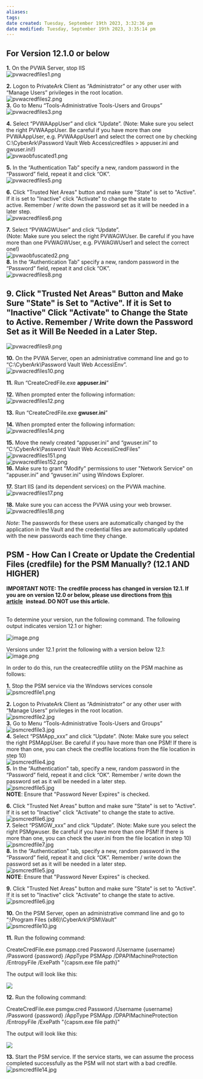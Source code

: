 ```yaml
---
aliases: 
tags: 
date created: Tuesday, September 19th 2023, 3:32:36 pm
date modified: Tuesday, September 19th 2023, 3:35:14 pm
---
```


## **For Version 12.1.0 or below**

  
**1.** On the PVWA Server, stop IIS  
![pvwacredfiles1.png](https://cyberark.my.site.com/servlet/rtaImage?eid=ka32J000000LVVv&feoid=00N2J000009R3kg&refid=0EM2J000002iLFZ)  
  
**2.** Logon to PrivateArk Client as “Administrator” or any other user with “Manage Users” privileges in the root location.  
![pvwacredfiles2.png](https://cyberark.my.site.com/servlet/rtaImage?eid=ka32J000000LVVv&feoid=00N2J000009R3kg&refid=0EM2J000002iLFe)  
**3.** Go to Menu “Tools-Administrative Tools-Users and Groups”  
![pvwacredfiles3.png](https://cyberark.my.site.com/servlet/rtaImage?eid=ka32J000000LVVv&feoid=00N2J000009R3kg&refid=0EM2J000002iLFj)  
  
**4.** Select “PVWAAppUser” and click “Update”. (Note: Make sure you select the right PVWAAppUser. Be careful if you have more than one PVWAAppUser, e.g. PVWAAppUser1 and select the correct one by checking C:\CyberArk\Password Vault Web Access\credfiles > appuser.ini and gwuser.ini!)  
![pvwaobfuscated1.png](https://cyberark.my.site.com/servlet/rtaImage?eid=ka32J000000LVVv&feoid=00N2J000009R3kg&refid=0EM2J000002iMg7)  
  
**5.** In the “Authentication Tab” specify a new, random password in the “Password” field, repeat it and click “OK”.  
![pvwacredfiles5.png](https://cyberark.my.site.com/servlet/rtaImage?eid=ka32J000000LVVv&feoid=00N2J000009R3kg&refid=0EM2J000002iLEc)  
  
**6.** Click "Trusted Net Areas" button and make sure "State" is set to "Active". If it is set to "Inactive" click "Activate" to change the state to active. Remember / write down the password set as it will be needed in a later step.  
![pvwacredfiles6.png](https://cyberark.my.site.com/servlet/rtaImage?eid=ka32J000000LVVv&feoid=00N2J000009R3kg&refid=0EM2J000002iLGD)  
  
**7.** Select “PVWAGWUser” and click “Update”.  
(Note: Make sure you select the right PVWAGWUser. Be careful if you have more than one PVWAGWUser, e.g. PVWAGWUser1 and select the correct one!)  
![pvwaobfuscated2.png](https://cyberark.my.site.com/servlet/rtaImage?eid=ka32J000000LVVv&feoid=00N2J000009R3kg&refid=0EM2J000002iMgC)  
**8.** In the “Authentication Tab” specify a new, random password in the “Password” field, repeat it and click “OK”.  
![pvwacredfiles8.png](https://cyberark.my.site.com/servlet/rtaImage?eid=ka32J000000LVVv&feoid=00N2J000009R3kg&refid=0EM2J000002iLGN)

## **9.** Click "Trusted Net Areas" Button and Make Sure "State" is Set to "Active". If it is Set to "Inactive" Click "Activate" to Change the State to Active. Remember / Write down the Password Set as it Will Be Needed in a Later Step.

![pvwacredfiles9.png](https://cyberark.my.site.com/servlet/rtaImage?eid=ka32J000000LVVv&feoid=00N2J000009R3kg&refid=0EM2J000002iLGc)  
  
**10.** On the PVWA Server, open an administrative command line and go to “C:\CyberArk\Password Vault Web Access\Env”.  
![pvwacredfiles10.png](https://cyberark.my.site.com/servlet/rtaImage?eid=ka32J000000LVVv&feoid=00N2J000009R3kg&refid=0EM2J000002iLGh)  
  
**11.** Run “CreateCredFile.exe **appuser.ini**”  
  
**12.** When prompted enter the following information:  
![pvwacredfiles12.png](https://cyberark.my.site.com/servlet/rtaImage?eid=ka32J000000LVVv&feoid=00N2J000009R3kg&refid=0EM2J000002iLGr)  
  
**13.** Run “CreateCredFile.exe **gwuser.ini**”  
  
**14.** When prompted enter the following information:  
![pvwacredfiles14.png](https://cyberark.my.site.com/servlet/rtaImage?eid=ka32J000000LVVv&feoid=00N2J000009R3kg&refid=0EM2J000002iLGw)  
  
**15.** Move the newly created “appuser.ini” and “gwuser.ini” to “C:\CyberArk\Password Vault Web Access\CredFiles”  
![pvwacredfiles151.png](https://cyberark.my.site.com/servlet/rtaImage?eid=ka32J000000LVVv&feoid=00N2J000009R3kg&refid=0EM2J000002iLH1)  
![pvwacredfiles152.png](https://cyberark.my.site.com/servlet/rtaImage?eid=ka32J000000LVVv&feoid=00N2J000009R3kg&refid=0EM2J000002iLHa)  
**16.** Make sure to grant "Modify" permissions to user "Network Service" on “appuser.ini” and “gwuser.ini” using Windows Explorer.  
  
**17.** Start IIS (and its dependent services) on the PVWA machine.  
![pvwacredfiles17.png](https://cyberark.my.site.com/servlet/rtaImage?eid=ka32J000000LVVv&feoid=00N2J000009R3kg&refid=0EM2J000002iLHf)  
  
**18.** Make sure you can access the PVWA using your web browser.  
![pvwacredfiles18.png](https://cyberark.my.site.com/servlet/rtaImage?eid=ka32J000000LVVv&feoid=00N2J000009R3kg&refid=0EM2J000002iLHk)  
  
_Note_: The passwords for these users are automatically changed by the application in the Vault and the credential files are automatically updated with the new passwords each time they change.

## PSM - How Can I Create or Update the Credential Files (credfile) for the PSM Manually? (12.1 AND HIGHER)

**IMPORTANT NOTE: The credfile process has changed in version 12.1. If you are on version 12.0 or below, please use directions from** [**this article**](https://cyberark-customers.force.com/s/article/PSM-update-credential-files)  **instead. DO NOT use this article.**  
 

To determine your version, run the following command. The following output indicates version 12.1 or higher:

![image.png](https://cyberark.my.site.com/servlet/rtaImage?eid=ka32J000000538F&feoid=00N2J000009R3kv&refid=0EM2J000002jtrY)

Versions under 12.1 print the following with a version below 12.1:  
![image.png](https://cyberark.my.site.com/servlet/rtaImage?eid=ka32J000000538F&feoid=00N2J000009R3kv&refid=0EM2J000002jttA)

In order to do this, run the createcredfile utility on the PSM machine as follows:

**1.** Stop the PSM service via the Windows services console  
![psmcredfile1.png](https://cyberark.my.site.com/servlet/rtaImage?eid=ka32J000000538F&feoid=00N2J000009R3kv&refid=0EM2J000002iOZ3)

**2.** Logon to PrivateArk Client as “Administrator” or any other user with “Manage Users” privileges in the root location.  
![psmcredfile2.jpg](https://cyberark.my.site.com/servlet/rtaImage?eid=ka32J000000538F&feoid=00N2J000009R3kv&refid=0EM2J000002iOZD)  
**3.** Go to Menu “Tools-Administrative Tools-Users and Groups”  
![psmcredfile3.jpg](https://cyberark.my.site.com/servlet/rtaImage?eid=ka32J000000538F&feoid=00N2J000009R3kv&refid=0EM2J000002iOZI)  
**4.** Select “PSMApp_xxx” and click “Update”. (Note: Make sure you select the right PSMAppUser. Be careful if you have more than one PSM! If there is more than one, you can check the credfile locations from the file location in step 10)  
![psmcredfile4.jpg](https://cyberark.my.site.com/servlet/rtaImage?eid=ka32J000000538F&feoid=00N2J000009R3kv&refid=0EM2J000002iOZS)  
**5.** In the “Authentication" tab, specify a new, random password in the “Password” field, repeat it and click “OK”. Remember / write down the password set as it will be needed in a later step.  
![psmcredfile5.jpg](https://cyberark.my.site.com/servlet/rtaImage?eid=ka32J000000538F&feoid=00N2J000009R3kv&refid=0EM2J000002iOZX)  
**NOTE**: Ensure that "Password Never Expires" is checked.

**6.** Click "Trusted Net Areas" button and make sure "State" is set to "Active". If it is set to "Inactive" click "Activate" to change the state to active.  
![psmcredfile6.jpg](https://cyberark.my.site.com/servlet/rtaImage?eid=ka32J000000538F&feoid=00N2J000009R3kv&refid=0EM2J000002iOZc)  
**7.** Select “PSMGW_xxx” and click “Update”. (Note: Make sure you select the right PSMgwuser. Be careful if you have more than one PSM! If there is more than one, you can check the user.ini from the file location in step 10)  
![psmcredfile7.jpg](https://cyberark.my.site.com/servlet/rtaImage?eid=ka32J000000538F&feoid=00N2J000009R3kv&refid=0EM2J000002iOZh)  
**8.** In the “Authentication" tab, specify a new, random password in the “Password” field, repeat it and click “OK”. Remember / write down the password set as it will be needed in a later step.  
![psmcredfile5.jpg](https://cyberark.my.site.com/servlet/rtaImage?eid=ka32J000000538F&feoid=00N2J000009R3kv&refid=0EM2J000002iOa1)  
**NOTE**: Ensure that "Password Never Expires" is checked.  
  
**9.** Click "Trusted Net Areas" button and make sure "State" is set to "Active". If it is set to "Inactive" click "Activate" to change the state to active.  
![psmcredfile6.jpg](https://cyberark.my.site.com/servlet/rtaImage?eid=ka32J000000538F&feoid=00N2J000009R3kv&refid=0EM2J000002iOa6)  
  
**10.** On the PSM Server, open an administrative command line and go to “<Drive>:\Program Files (x86)\CyberArk\PSM\Vault”  
![psmcredfile10.jpg](https://cyberark.my.site.com/servlet/rtaImage?eid=ka32J000000538F&feoid=00N2J000009R3kv&refid=0EM2J000002iOaQ)  
  
**11.** Run the following command:

CreateCredFile.exe psmapp.cred Password /Username {username} /Password {password} /AppType PSMApp /DPAPIMachineProtection /EntropyFile /ExePath "{capsm.exe file path}"

  
The output will look like this:  
  
![](https://cyberark.my.site.com/servlet/rtaImage?eid=ka32J000000538F&feoid=00N2J000009R3kv&refid=0EM2J000002jvh0)  
  
  
**12.** Run the following command:

CreateCredFile.exe psmgw.cred Password /Username {username} /Password {password} /AppType PSMApp /DPAPIMachineProtection /EntropyFile /ExePath "{capsm.exe file path}"

The output will look like this:  
  
![](https://cyberark.my.site.com/servlet/rtaImage?eid=ka32J000000538F&feoid=00N2J000009R3kv&refid=0EM2J000002jvhz)  
  
**13.** Start the PSM service. If the service starts, we can assume the process completed successfully as the PSM will not start with a bad credfile.  
![psmcredfile14.jpg](https://cyberark.my.site.com/servlet/rtaImage?eid=ka32J000000538F&feoid=00N2J000009R3kv&refid=0EM2J000002iOb4)